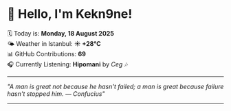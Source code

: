 # 👋 Hello, I'm Kekn9ne!

🗓️ Today is: **Monday, 18 August 2025**  
🌤️ Weather in Istanbul: **☀️   +28°C**  
📊 GitHub Contributions: **69**  
🎧 Currently Listening: **Hipomani** by *Ceg* 🎶

---

_"A man is great not because he hasn't failed; a man is great because failure hasn't stopped him. — *Confucius*"_

---
